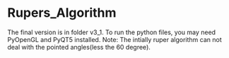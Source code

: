 Rupers_Algorithm
================
The final version is in folder v3_1.
To run the python files, you may need PyOpenGL and PyQT5 installed.
Note: The intially ruper algorithm can not deal with the pointed angles(less the 60 degree).
